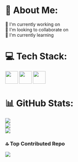 # 💫 About Me:
🔭 I'm currently working on<br>🤝 I'm looking to collaborate on<br>🌱 I'm currently learning


# 💻 Tech Stack:
<img src="https://cdn.jsdelivr.net/gh/devicons/devicon@latest/icons/git/git-original.svg" height="40" width="40" /> <img src="https://cdn.jsdelivr.net/gh/devicons/devicon@latest/icons/java/java-plain.svg" height="40" width="40" /> <img src="https://cdn.jsdelivr.net/gh/devicons/devicon@latest/icons/r/r-plain.svg" height="40" width="40" />
# 📊 GitHub Stats:
![](https://github-readme-stats.vercel.app/api?username=samttsummer&theme=transparent&hide_border=false&include_all_commits=false&count_private=false)<br/>
![](https://github-readme-streak-stats.herokuapp.com/?user=samttsummer&theme=transparent&hide_border=false)<br/>
![](https://github-readme-stats.vercel.app/api/top-langs/?username=samttsummer&theme=transparent&hide_border=false&include_all_commits=false&count_private=false&layout=compact)

### 🔝 Top Contributed Repo
![](https://github-contributor-stats.vercel.app/api?username=samttsummer&limit=5&theme=transparent&combine_all_yearly_contributions=true)

<!-- Proudly created with GPRM ( https://gprm.itsvg.in ) -->
